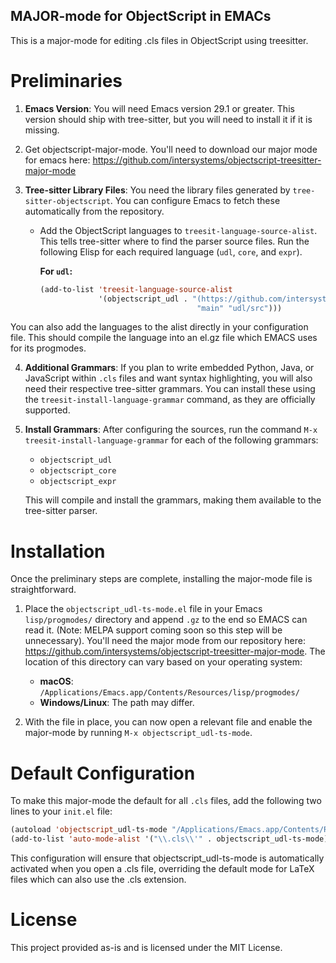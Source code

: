 MAJOR-mode for ObjectScript in EMACs
-----------------------------------------
This is a major-mode for editing .cls files in ObjectScript using treesitter.

# Preliminaries

1.  **Emacs Version**: You will need Emacs version 29.1 or greater. This version should ship with tree-sitter, but you will need to install it if it is missing.

2. Get objectscript-major-mode. You'll need to download our major mode for emacs here: https://github.com/intersystems/objectscript-treesitter-major-mode

3.  **Tree-sitter Library Files**: You need the library files generated by `tree-sitter-objectscript`. You can configure Emacs to fetch these automatically from the repository.
    * Add the ObjectScript languages to `treesit-language-source-alist`. This tells tree-sitter where to find the parser source files. Run the following Elisp for each required language (`udl`, `core`, and `expr`).

        **For `udl`:**
        ```lisp
        (add-to-list 'treesit-language-source-alist
                     '(objectscript_udl . "(https://github.com/intersystems/tree-sitter-objectscript.git)"
                                           "main" "udl/src")))
        ```
You can also add the languages to the alist directly in your configuration file. This should compile the language into an el.gz file which EMACS uses for its progmodes.


4.  **Additional Grammars**: If you plan to write embedded Python, Java, or JavaScript within `.cls` files and want syntax highlighting, you will also need their respective tree-sitter grammars. You can install these using the `treesit-install-language-grammar` command, as they are officially supported.

5.  **Install Grammars**: After configuring the sources, run the command `M-x treesit-install-language-grammar` for each of the following grammars:
    * `objectscript_udl`
    * `objectscript_core`
    * `objectscript_expr`

    This will compile and install the grammars, making them available to the tree-sitter parser.

# Installation

Once the preliminary steps are complete, installing the major-mode file is straightforward.

1.  Place the `objectscript_udl-ts-mode.el` file in your Emacs `lisp/progmodes/` directory and append `.gz` to the end so EMACS can read it. (Note: MELPA support coming soon so this step will be unnecessary). You'll need the major mode from our repository here: https://github.com/intersystems/objectscript-treesitter-major-mode. The location of this directory can vary based on your operating system:
    * **macOS**: `/Applications/Emacs.app/Contents/Resources/lisp/progmodes/`
    * **Windows/Linux**: The path may differ.

2.  With the file in place, you can now open a relevant file and enable the major-mode by running `M-x objectscript_udl-ts-mode`.

# Default Configuration

To make this major-mode the default for all `.cls` files, add the following two lines to your `init.el` file:

```lisp
(autoload 'objectscript_udl-ts-mode "/Applications/Emacs.app/Contents/Resources/lisp/progmodes/objectscript_udl-ts-mode.el.gz" "A major mode for objectscript." t)
(add-to-list 'auto-mode-alist '("\\.cls\\'" . objectscript_udl-ts-mode))
```
This configuration will ensure that objectscript_udl-ts-mode is automatically activated when you open a .cls file, overriding the default mode for LaTeX files which can also use the .cls extension.

# License

This project provided as-is and is licensed under the MIT License.
